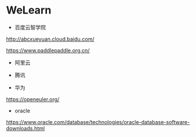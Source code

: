 # WeLearn

- 百度云智学院

http://abcxueyuan.cloud.baidu.com/

https://www.paddlepaddle.org.cn/



- 阿里云


- 腾讯

- 华为

https://openeuler.org/

- oracle

https://www.oracle.com/database/technologies/oracle-database-software-downloads.html
